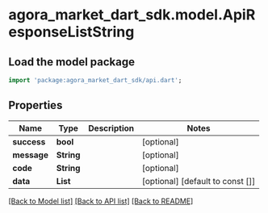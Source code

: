 # agora_market_dart_sdk.model.ApiResponseListString

## Load the model package
```dart
import 'package:agora_market_dart_sdk/api.dart';
```

## Properties
Name | Type | Description | Notes
------------ | ------------- | ------------- | -------------
**success** | **bool** |  | [optional] 
**message** | **String** |  | [optional] 
**code** | **String** |  | [optional] 
**data** | **List<String>** |  | [optional] [default to const []]

[[Back to Model list]](../README.md#documentation-for-models) [[Back to API list]](../README.md#documentation-for-api-endpoints) [[Back to README]](../README.md)


